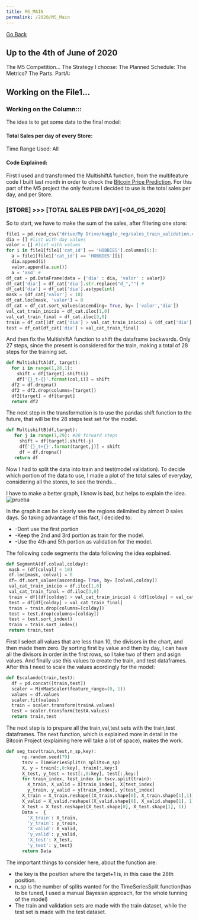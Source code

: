 ```yaml
---
title: M5_MAIN
permalink: /2020/M5_Main
---
```

[Go Back](https://paulb86uk.github.io/PP_ART.github.io/)

## Up to the 4th of June of 2020

The M5 Competition...
The Strategy I choose:
The Planned Schedule:
The Metrics?
The Parts.
PartA: 
## Working on the File1...
### Working on the Column:::

The idea is to get some data to the final model:
#### Total Sales per day of every Store: 
Time Range Used: All

#### Code Explained:
First I used and transformed the MultishiftA function, from the multifeature code I built last month in order to check the [Bitcoin Price Prediction](https://medium.com/@PP_ART/time-series-forecasting-neural-networks-2ecd302a3e02). For this part of the M5 project the only feature I decided to use is the total sales per day, and per Store.

### [STORE] >>> [TOTAL SALES PER DAY]  [<04_05_2020]

So to start, we have to make the sum of the sales, after filtering one store:
```python
file1 = pd.read_csv("drive/My Drive/kaggle_reg/sales_train_validation.csv") 
dia = [] #list with day values
valor = [] #list with values
for i in file1[file1['cat_id'] == 'HOBBIES'].columns[6:]: 
  a = file1[file1['cat_id'] == 'HOBBIES'][i] 
  dia.append(i)
  valor.append(a.sum()) 
  a = 'asd' #
df_cat = pd.DataFrame(data = {'dia' : dia, 'valor' : valor}) 
df_cat['dia'] = df_cat['dia'].str.replace("d_","") #
df_cat['dia'] = df_cat['dia'].astype(int)  
mask = (df_cat['valor'] < 10) 
df_cat.loc[mask, 'valor'] = 0 
df_cat = df_cat.sort_values(ascending= True, by= ['valor','dia']) 
val_cat_train_inicio = df_cat.iloc[1,0] 
val_cat_train_final = df_cat.iloc[3,0] 
train = df_cat[(df_cat['dia'] > val_cat_train_inicio) & (df_cat['dia'] < val_cat_train_final)]
test = df_cat[df_cat['dia'] > val_cat_train_final] 
```

And then fix the MultishiftA function to shift the dataframe backwards. Only 27 steps, since the present is considered for the train, making a total of 28 steps for the training set.
```python
def MultishiftA(df, target):
  for i in range(1,28,1): 
    shift = df[target].shift(i)
    df['{}_t-{}'.format(col,i)] = shift 
  df2 = df.dropna() 
  df2 = df2.drop(columns=[target])
  df2[target] = df[target]
  return df2
 ```
 
 The next step in the transformation is to use the pandas shift function to the future, that will be the 28 steps test set for the model.
 ```python
 def MultishiftB(df,target):
    for j in range(1,29): #28 forward steps
      shift = df[target].shift(-j) 
      df['{}_t+{}'.format(target,j)] = shift 
      df = df.dropna()
    return df
  ```
 Now I had to split the data into train and test(model validation). To decide which portion of the data to use, I made a plot of the total sales of everyday, considering all the stores, to see the trends...
 
  I have to make a better graph, I know is bad, but helps to explain the idea.
  ![prueba](https://paulb86uk.github.io/PP_ART.github.io/2020/Total_Ventas.png)
  
  In the graph it can be clearly see the regions delimited by almost 0 sales days.
  So taking advantage of this fact, I decided to:
  
*   -Dont use the first portion
*   -Keep the 2nd and 3rd portion as train for the model.
*   -Use the 4th and 5th portion as validation for the model.

The following code segments the data following the idea explained.
 
 ```python
 def SegmentA(df,colval,colday):
  mask = (df[colval] < 10)
  df.loc[mask, colval] = 0
  df= df.sort_values(ascending= True, by= [colval,colday]) 
  val_cat_train_inicio = df.iloc[1,0]
  val_cat_train_final = df.iloc[3,0]
  train = df[(df[colday] > val_cat_train_inicio) & (df[colday] < val_cat_train_final)]
  test = df[df[colday] > val_cat_train_final]
  train = train.drop(columns=[colday])
  test = test.drop(columns=[colday])
  test = test.sort_index()
  train = train.sort_index()
  return train,test
```
First I select all values that are less than 10, the divisors in the chart, and then made them zero. By sorting first by value and then by day, I can have all the divisors in order in the first rows, so I take two of them and asign values. And finally use this values to create the train, and test dataframes. After this I need to scale the values acordingly for the model:

```python
def Escalando(train,test):
  df = pd.concat([train,test])
  scaler = MinMaxScaler(feature_range=(0, 1))
  values = df.values
  scaler.fit(values)
  train = scaler.transform(trainA.values)
  test = scaler.transform(testA.values)
  return train,test
 ```
The next step is to prepare all the train,val,test sets with the train,test dataframes. The next function, which is explained more in detail in the Bitcoin Project (explaining here will take a lot of space), makes the work.
```python
def seg_tscv(train,test,n_sp,key):
      np.random.seed(79)
      tscv = TimeSeriesSplit(n_splits=n_sp) 
      X, y = train[:,0:key], train[:,key:] 
      X_test, y_test = test[:,0:key], test[:,key:] 
      for train_index, test_index in tscv.split(train):
        X_train, X_valid = X[train_index], X[test_index]
        y_train, y_valid = y[train_index], y[test_index]
      X_train = X_train.reshape((X_train.shape[0], X_train.shape[1],1))
      X_valid = X_valid.reshape((X_valid.shape[0], X_valid.shape[1], 1))
      X_test = X_test.reshape((X_test.shape[0], X_test.shape[1], 1))
      Data =  {
        'X_train': X_train, 
        'y_train': y_train,
        'X_valid': X_valid,
        'y_valid': y_valid,
        'X_test': X_test,
        'y_test': y_test}
      return Data
 ```
 The important things to consider here, about the function are:
 *  the key is the position where the target+1 is, in this case the 28th position.
 *  n_sp is the number of splits wanted for the TimeSeriesSplit function(has to be tuned, I used a manual Bayesian approach, for the whole tunning of the model)
 *  The train and validation sets are made with the train dataset, while the test set is made with the test dataset.
   
 

